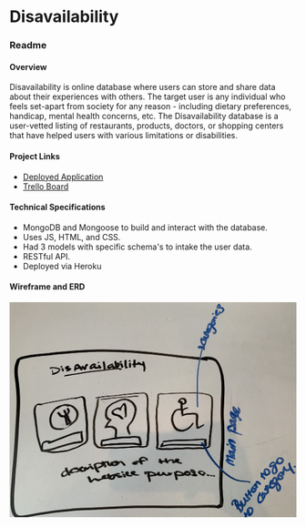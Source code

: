# Disavailability
### Readme

#### Overview
Disavailability is online database where users can store and share data about their experiences with others. The target user is any individual who feels set-apart from society for any reason - including dietary preferences, handicap, mental health concerns, etc. The Disavailability database is a user-vetted listing of restaurants, products, doctors, or shopping centers that have helped users with various limitations or disabilities. 

#### Project Links
* [Deployed Application](https://mysterious-retreat-91657.herokuapp.com/)
* [Trello Board](https://trello.com/b/5ZBWXDbe/disavailability-project-2)

#### Technical Specifications
* MongoDB and Mongoose to build and interact with the database. 
* Uses JS, HTML, and CSS.
* Had 3 models with specific schema's to intake the user data. 
* RESTful API.
* Deployed via Heroku

#### Wireframe and ERD
![alt-text](public/wireframe1.jpg)